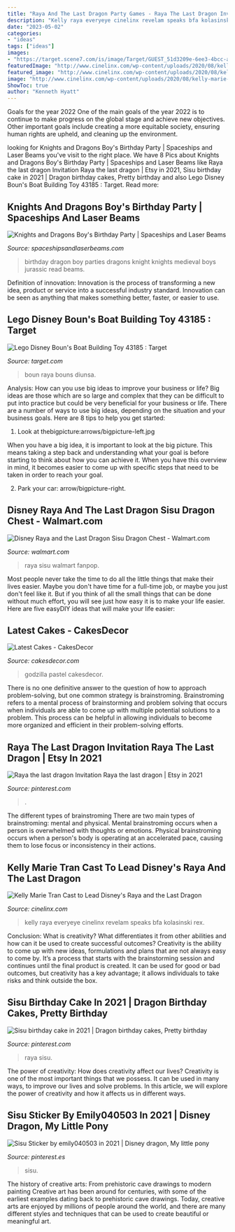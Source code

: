 ```yaml
---
title: "Raya And The Last Dragon Party Games - Raya The Last Dragon Invitation Raya The Last Dragon"
description: "Kelly raya everyeye cinelinx revelam speaks bfa kolasinski rex"
date: "2023-05-02"
categories:
- "ideas"
tags: ["ideas"]
images:
- "https://target.scene7.com/is/image/Target/GUEST_51d3209e-6ee3-4bcc-ab1e-59adee1a37a5?wid=488&amp;hei=488&amp;fmt=pjpeg"
featuredImage: "http://www.cinelinx.com/wp-content/uploads/2020/08/kelly-marie-tran.jpg"
featured_image: "http://www.cinelinx.com/wp-content/uploads/2020/08/kelly-marie-tran.jpg"
image: "http://www.cinelinx.com/wp-content/uploads/2020/08/kelly-marie-tran.jpg"
ShowToc: true
author: "Kenneth Hyatt"
---
```



Goals for the year 2022
One of the main goals of the year 2022 is to continue to make progress on the global stage and achieve new objectives. Other important goals include creating a more equitable society, ensuring human rights are upheld, and cleaning up the environment.

	

		
looking for Knights and Dragons Boy&#039;s Birthday Party | Spaceships and Laser Beams you've visit to the right place. We have 8 Pics about Knights and Dragons Boy&#039;s Birthday Party | Spaceships and Laser Beams like Raya the last dragon Invitation Raya the last dragon | Etsy in 2021, Sisu birthday cake in 2021 | Dragon birthday cakes, Pretty birthday and also Lego Disney Boun&#039;s Boat Building Toy 43185 : Target. Read more:
		
    
## Knights And Dragons Boy&#039;s Birthday Party | Spaceships And Laser Beams

<img loading=lazy src="http://spaceshipsandlaserbeams.com/wp-content/uploads/2015/09/dragon-knight-party-ideas-for-boys.jpg" onerror="this.onerror=null;this.src='https://tse1.mm.bing.net/th?id=OIP.ZKL2B6uDJFkS43orztHABAHaKl&amp;pid=15.1';" alt="Knights and Dragons Boy&#039;s Birthday Party | Spaceships and Laser Beams">

_Source: spaceshipsandlaserbeams.com_

>birthday dragon boy parties dragons knight knights medieval boys jurassic read beams. 

	

Definition of innovation:
Innovation is the process of transforming a new idea, product or service into a successful industry standard. Innovation can be seen as anything that makes something better, faster, or easier to use.

    
## Lego Disney Boun&#039;s Boat Building Toy 43185 : Target

<img loading=lazy src="https://target.scene7.com/is/image/Target/GUEST_51d3209e-6ee3-4bcc-ab1e-59adee1a37a5?wid=488&amp;hei=488&amp;fmt=pjpeg" onerror="this.onerror=null;this.src='https://tse2.mm.bing.net/th?id=OIP.Pz-koaHuOQvWgDX4f3dxVgHaHa&amp;pid=15.1';" alt="Lego Disney Boun&#039;s Boat Building Toy 43185 : Target">

_Source: target.com_

>boun raya bouns diunsa. 

	

Analysis: How can you use big ideas to improve your business or life?
Big ideas are those which are so large and complex that they can be difficult to put into practice but could be very beneficial for your business or life. There are a number of ways to use big ideas, depending on the situation and your business goals. Here are 8 tips to help you get started:
1. Look at thebigpicture:arrows/bigpicture-left.jpg

When you have a big idea, it is important to look at the big picture. This means taking a step back and understanding what your goal is before starting to think about how you can achieve it. When you have this overview in mind, it becomes easier to come up with specific steps that need to be taken in order to reach your goal.

2. Park your car: arrow/bigpicture-right.

    
## Disney Raya And The Last Dragon Sisu Dragon Chest - Walmart.com

<img loading=lazy src="https://i5.walmartimages.com/asr/d56397d7-5e73-40dc-9f99-664f481867f2.7c1418737482f125147b6af81a934a53.jpeg" onerror="this.onerror=null;this.src='https://tse1.mm.bing.net/th?id=OIP.IOxLFtDjjNaqmIpSY8HNoAHaHa&amp;pid=15.1';" alt="Disney Raya and the Last Dragon Sisu Dragon Chest - Walmart.com">

_Source: walmart.com_

>raya sisu walmart fanpop. 

	

Most people never take the time to do all the little things that make their lives easier. Maybe you don't have time for a full-time job, or maybe you just don't feel like it. But if you think of all the small things that can be done without much effort, you will see just how easy it is to make your life easier. Here are five easyDIY ideas that will make your life easier: 

    
## Latest Cakes - CakesDecor

<img loading=lazy src="https://pic.cakesdecor.com/s/6901bb3a6886404e9edbb442a386e9c7.jpg" onerror="this.onerror=null;this.src='https://tse1.mm.bing.net/th?id=OIP.-TLA_nJ1H11j-mmlQSKTrwAAAA&amp;pid=15.1';" alt="Latest Cakes - CakesDecor">

_Source: cakesdecor.com_

>godzilla pastel cakesdecor. 

	

There is no one definitive answer to the question of how to approach problem-solving, but one common strategy is brainstroming. Brainstroming refers to a mental process of brainstorming and problem solving that occurs when individuals are able to come up with multiple potential solutions to a problem. This process can be helpful in allowing individuals to become more organized and efficient in their problem-solving efforts.

    
## Raya The Last Dragon Invitation Raya The Last Dragon | Etsy In 2021

<img loading=lazy src="https://i.pinimg.com/originals/9b/8e/2d/9b8e2d53ddc99943a452c3032c479d75.jpg" onerror="this.onerror=null;this.src='https://tse3.mm.bing.net/th?id=OIP.ry6vIRF08OvWy0s4W_4vugHaLH&amp;pid=15.1';" alt="Raya the last dragon Invitation Raya the last dragon | Etsy in 2021">

_Source: pinterest.com_

>. 

	

The different types of brainstroming
There are two main types of brainstroming: mental and physical. Mental brainstroming occurs when a person is overwhelmed with thoughts or emotions. Physical brainstroming occurs when a person's body is operating at an accelerated pace, causing them to lose focus or inconsistency in their actions.

    
## Kelly Marie Tran Cast To Lead Disney&#039;s Raya And The Last Dragon

<img loading=lazy src="http://www.cinelinx.com/wp-content/uploads/2020/08/kelly-marie-tran.jpg" onerror="this.onerror=null;this.src='https://tse4.mm.bing.net/th?id=OIP.mLOUHdjeB52uFlbtvx-PEwHaEK&amp;pid=15.1';" alt="Kelly Marie Tran Cast to Lead Disney&#039;s Raya and the Last Dragon">

_Source: cinelinx.com_

>kelly raya everyeye cinelinx revelam speaks bfa kolasinski rex. 

	

Conclusion: What is creativity? What differentiates it from other abilities and how can it be used to create successful outcomes?
Creativity is the ability to come up with new ideas, formulations and plans that are not always easy to come by. It’s a process that starts with the brainstorming session and continues until the final product is created. It can be used for good or bad outcomes, but creativity has a key advantage; it allows individuals to take risks and think outside the box.

    
## Sisu Birthday Cake In 2021 | Dragon Birthday Cakes, Pretty Birthday

<img loading=lazy src="https://i.pinimg.com/736x/8a/9e/82/8a9e82cf919d4d4aed847ad2b7f0d0e4.jpg" onerror="this.onerror=null;this.src='https://tse3.mm.bing.net/th?id=OIP.hZIgWNAhwl_JcL6w48-HpgHaJ3&amp;pid=15.1';" alt="Sisu birthday cake in 2021 | Dragon birthday cakes, Pretty birthday">

_Source: pinterest.com_

>raya sisu. 

	

The power of creativity: How does creativity affect our lives?
Creativity is one of the most important things that we possess. It can be used in many ways, to improve our lives and solve problems. In this article, we will explore the power of creativity and how it affects us in different ways.

    
## Sisu Sticker By Emily040503 In 2021 | Disney Dragon, My Little Pony

<img loading=lazy src="https://i.pinimg.com/736x/56/3a/f1/563af11f450ec4a346d85ae247e6ab4a.jpg" onerror="this.onerror=null;this.src='https://tse2.mm.bing.net/th?id=OIP.-bZe2ySGrgt9btAOBtcKIAHaJ3&amp;pid=15.1';" alt="Sisu Sticker by emily040503 in 2021 | Disney dragon, My little pony">

_Source: pinterest.es_

>sisu. 

	

The history of creative arts: From prehistoric cave drawings to modern painting
Creative art has been around for centuries, with some of the earliest examples dating back to prehistoric cave drawings. Today, creative arts are enjoyed by millions of people around the world, and there are many different styles and techniques that can be used to create beautiful or meaningful art.

